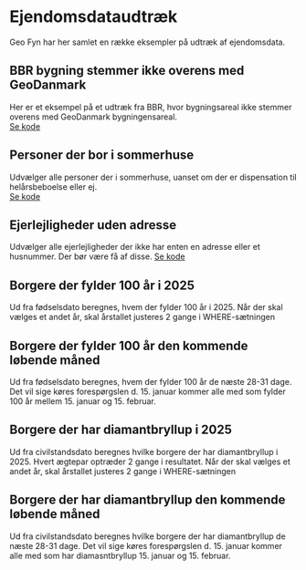 # Ejendomsdataudtræk
Geo Fyn har her samlet en række eksempler på udtræk af ejendomsdata.

## BBR bygning stemmer ikke overens med GeoDanmark
Her er et eksempel på et udtræk fra BBR, hvor bygningsareal ikke stemmer overens med GeoDanmark bygningensareal.<br>
[Se kode](udtraek_af_bbr_bygning_som_ikke_stemmer_overens_med_geodanmark.sql)

## Personer der bor i sommerhuse
Udvælger alle personer der i sommerhuse, uanset om der er dispensation til helårsbeboelse eller ej. <br>
[Se kode](https://github.com/geofyn/analysesamling/blob/main/ejendomsdataudtraek/personer_der_bor_i_sommerhuse.sql)

## Ejerlejligheder uden adresse
Udvælger alle ejerlejligheder der ikke har enten en adresse eller et husnummer. Der bør være få af disse.
[Se kode](https://github.com/geofyn/analysesamling/blob/main/ejendomsdataudtraek/ejerlejligheder_uden_adresse.sql)

## Borgere der fylder 100 år i 2025
Ud fra fødselsdato beregnes, hvem der fylder 100 år i 2025. Når der skal vælges et andet år, skal årstallet justeres 2 gange i WHERE-sætningen

## Borgere der fylder 100 år den kommende løbende måned
Ud fra fødselsdato beregnes, hvem der fylder 100 år de næste 28-31 dage. Det vil sige køres forespørgslen d. 15. januar kommer alle med som fylder 100 år mellem 15. januar og 15. februar. 

## Borgere der har diamantbryllup i 2025
Ud fra civilstandsdato beregnes hvilke borgere der har diamantbryllup i  2025. Hvert ægtepar optræder 2 gange i resultatet. Når der skal vælges et andet år, skal årstallet justeres 2 gange i WHERE-sætningen

## Borgere der har diamantbryllup den kommende løbende måned
Ud fra civilstandsdato beregnes hvilke borgere der har diamantbryllup de næste 28-31 dage. Det vil sige køres forespørgslen d. 15. januar kommer alle med som har diamasntbryllup 15. januar og 15. februar. 
